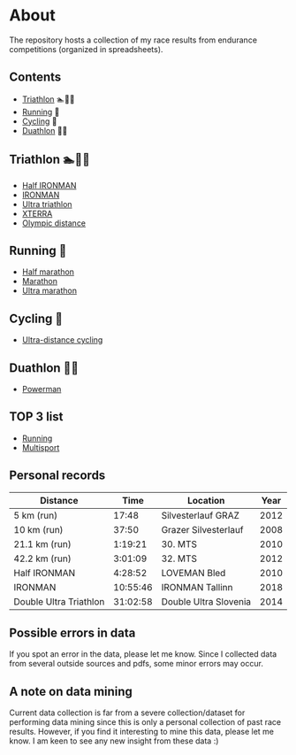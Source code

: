 # About

The repository hosts a collection of my race results from endurance competitions (organized in spreadsheets).

## Contents
- [Triathlon](#triathlon-) :swimmer::bicyclist::runner:
- [Running](#running-) :runner:
- [Cycling](#cycling-) :bicyclist:
- [Duathlon](#duathlon-) :runner::bicyclist:

## Triathlon :swimmer::bicyclist::runner:

- [Half IRONMAN](https://github.com/firefly-cpp/race-results/blob/main/half_ironman.csv)
- [IRONMAN](https://github.com/firefly-cpp/race-results/blob/main/ironman.csv)
- [Ultra triathlon](https://github.com/firefly-cpp/race-results/blob/main/ultra-triathlon.csv)
- [XTERRA](https://github.com/firefly-cpp/race-results/blob/main/xterra.csv)
- [Olympic distance](https://github.com/firefly-cpp/race-results/blob/main/olympic-distance-triathlon.csv)

## Running :runner:

- [Half marathon](https://github.com/firefly-cpp/race-results/blob/main/half_marathon.csv)
- [Marathon](https://github.com/firefly-cpp/race-results/blob/main/marathon.csv)
- [Ultra marathon](https://github.com/firefly-cpp/race-results/blob/main/ultramarathon.csv)

## Cycling :bicyclist:

- [Ultra-distance cycling](https://github.com/firefly-cpp/race-results/blob/main/ultracycling.csv)

## Duathlon :runner::bicyclist:

- [Powerman](https://github.com/firefly-cpp/race-results/blob/main/powerman.csv)

## TOP 3 list

- [Running](https://github.com/firefly-cpp/race-results/blob/main/running-medals.csv)
- [Multisport](https://github.com/firefly-cpp/race-results/blob/main/multisport-medals.csv)

## Personal records

| Distance               | Time     | Location             | Year |
| ---------------------- | -------- | -------------------- | ---- |
| 5 km (run)             | 17:48    | Silvesterlauf GRAZ   | 2012 |
| 10 km (run)            | 37:50    | Grazer Silvesterlauf | 2008 |
| 21.1 km (run)          | 1:19:21  | 30. MTS              | 2010 |
| 42.2 km (run)          | 3:01:09  | 32. MTS              | 2012 |
| Half IRONMAN           | 4:28:52  | LOVEMAN Bled         | 2010 |
| IRONMAN                | 10:55:46 | IRONMAN Tallinn      | 2018 |
| Double Ultra Triathlon | 31:02:58 | Double Ultra Slovenia| 2014 |

## Possible errors in data

If you spot an error in the data, please let me know. Since I collected data from several outside sources and pdfs, some minor errors may occur.

## A note on data mining

Current data collection is far from a severe collection/dataset for performing data mining since this is only a personal collection of past race results. However, if you find it interesting to mine this data, please let me know. I am keen to see any new insight from these data :)
